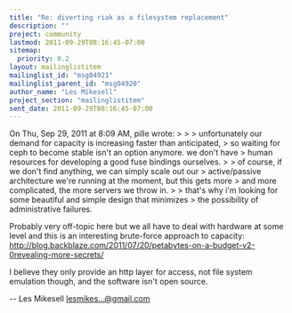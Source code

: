 ```yaml
---
title: "Re: diverting riak as a filesystem replacement"
description: ""
project: community
lastmod: 2011-09-29T08:16:45-07:00
sitemap:
  priority: 0.2
layout: mailinglistitem
mailinglist_id: "msg04921"
mailinglist_parent_id: "msg04920"
author_name: "Les Mikesell"
project_section: "mailinglistitem"
sent_date: 2011-09-29T08:16:45-07:00
---
```



On Thu, Sep 29, 2011 at 8:09 AM, pille  wrote:
&gt; &gt;
&gt; unfortunately our demand for capacity is increasing faster than anticipated,
&gt; so waiting for ceph to become stable isn't an option anymore. we don't have
&gt; human resources for developing a good fuse bindings ourselves.
&gt;
&gt; of course, if we don't find anything, we can simply scale out our
&gt; active/passive architecture we're running at the moment, but this gets more
&gt; and more complicated, the more servers we throw in.
&gt;
&gt; that's why i'm looking for some beautiful and simple design that minimizes
&gt; the possibility of administrative failures.

Probably very off-topic here but we all have to deal with hardware at
some level and this is an interesting brute-force approach to
capacity:
http://blog.backblaze.com/2011/07/20/petabytes-on-a-budget-v2-0revealing-more-secrets/

I believe they only provide an http layer for access, not file system
emulation though, and the software isn't open source.

-- 
 Les Mikesell
 lesmikes...@gmail.com

